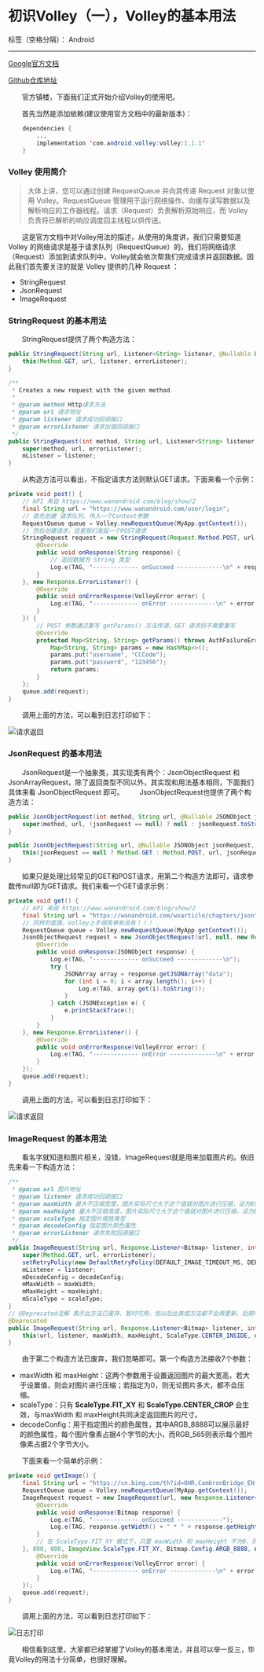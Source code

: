﻿# 初识Volley（一），Volley的基本用法

标签（空格分隔）： Android

---

[Google官方文档](https://developer.android.google.cn/training/volley)

[Github仓库地址](https://github.com/google/volley)

&emsp;&emsp;官方镇楼，下面我们正式开始介绍Volley的使用吧。

&emsp;&emsp;首先当然是添加依赖(建议使用官方文档中的最新版本)：
```Java
    dependencies {
        ...
        implementation 'com.android.volley:volley:1.1.1'
    }
```
### Volley 使用简介
>大体上讲，您可以通过创建 RequestQueue 并向其传递 Request 对象以使用 Volley。RequestQueue 管理用于运行网络操作、向缓存读写数据以及解析响应的工作器线程。请求（Request）负责解析原始响应，而 Volley 负责将已解析的响应调度回主线程以供传送。

&emsp;&emsp;这是官方文档中对Volley用法的描述，从使用的角度讲，我们只需要知道 Volley 的网络请求是基于请求队列（RequestQueue）的，我们将网络请求（Request）添加到请求队列中，Volley就会依次帮我们完成请求并返回数据。因此我们首先要关注的就是 Volley 提供的几种 Request ：

- StringRequest
- JsonRequest
- ImageRequest

### StringRequest 的基本用法
&emsp;&emsp;StringRequest提供了两个构造方法：
```Java
public StringRequest(String url, Listener<String> listener, @Nullable ErrorListener errorListener) {
    this(Method.GET, url, listener, errorListener);
}

/**
 * Creates a new request with the given method.
 *
 * @param method Http请求方法
 * @param url 请求地址
 * @param listener 请求成功回调接口
 * @param errorListener 请求出错回调接口
 */
public StringRequest(int method, String url, Listener<String> listener, @Nullable ErrorListener errorListener) {
    super(method, url, errorListener);
    mListener = listener;
}
```
&emsp;&emsp;从构造方法可以看出，不指定请求方法则默认GET请求。下面来看一个示例：
```Java
private void post() {
    // API 来自 https://www.wanandroid.com/blog/show/2
    final String url = "https://www.wanandroid.com/user/login";
    // 首先创建 请求队列，传入一个Context参数
    RequestQueue queue = Volley.newRequestQueue(MyApp.getContext());
    // 然后创建请求，这里我们发起一个POST请求
    StringRequest request = new StringRequest(Request.Method.POST, url, new Response.Listener<String>() {
        @Override
        public void onResponse(String response) {
            // 返回数据为 String 类型
            Log.e(TAG, "------------- onSucceed -------------\n" + response);
        }
    }, new Response.ErrorListener() {
        @Override
        public void onErrorResponse(VolleyError error) {
            Log.e(TAG, "------------- onError -------------\n" + error.getMessage());
        }
    }) {
        // POST 参数通过重写 getParams() 方法传递，GET 请求则不需要重写
        @Override
        protected Map<String, String> getParams() throws AuthFailureError {
            Map<String, String> params = new HashMap<>();
            params.put("username", "CCCode");
            params.put("password", "123456");
            return params;
        }
    };
    queue.add(request);
}
```
&emsp;&emsp;调用上面的方法，可以看到日志打印如下：

![请求返回](http://static.zybuluo.com/CCCode/y81o5mspd3ya59fyngl558y6/image_1elmuei5r1945ri49jri9g179mp.png)

### JsonRequest 的基本用法
&emsp;&emsp;JsonRequest是一个抽象类，其实现类有两个：JsonObjectRequest 和 JsonArrayRequest，除了返回类型不同以外，其实现和用法基本相同，下面我们具体来看 JsonObjectRequest 即可。
&emsp;&emsp;JsonObjectRequest也提供了两个构造方法：
```Java
public JsonObjectRequest(int method, String url, @Nullable JSONObject jsonRequest, Listener<JSONObject> listener, @Nullable ErrorListener errorListener) {
    super(method, url, (jsonRequest == null) ? null : jsonRequest.toString(),listener,errorListener);
}

public JsonObjectRequest(String url, @Nullable JSONObject jsonRequest, Listener<JSONObject> listener, @Nullable ErrorListener errorListener) {
    this(jsonRequest == null ? Method.GET : Method.POST, url, jsonRequest, listener, errorListener);
}
```
&emsp;&emsp;如果只是处理比较常见的GET和POST请求，用第二个构造方法即可，请求参数传null即为GET请求。我们来看一个GET请求示例：
```Java
private void get() {
    // API 来自 https://www.wanandroid.com/blog/show/2
    final String url = "https://wanandroid.com/wxarticle/chapters/json";
    // 同样的套路，Volley上手很简单有没有！！！
    RequestQueue queue = Volley.newRequestQueue(MyApp.getContext());
    JsonObjectRequest request = new JsonObjectRequest(url, null, new Response.Listener<JSONObject>() {
        @Override
        public void onResponse(JSONObject response) {
            Log.e(TAG, "------------- onSucceed -------------\n");
            try {
                JSONArray array = response.getJSONArray("data");
                for (int i = 0; i < array.length(); i++) {
                    Log.e(TAG, array.get(i).toString());
                }
            } catch (JSONException e) {
                e.printStackTrace();
            }
        }
    }, new Response.ErrorListener() {
        @Override
        public void onErrorResponse(VolleyError error) {
            Log.e(TAG, "------------- onError -------------\n" + error.getMessage());
        }
    });
    queue.add(request);
}
```
&emsp;&emsp;调用上面的方法，可以看到日志打印如下：

![请求返回](http://static.zybuluo.com/CCCode/hdfgb21jhkrmd8ylbz6nss2l/image_1eln0fb5g1rn91c5h14u7o4b1r6f1j.png)

### ImageRequest 的基本用法
&emsp;&emsp;看名字就知道和图片相关，没错，ImageRequest就是用来加载图片的。依旧先来看一下构造方法：
```Java
/**
 * @param url 图片地址
 * @param listener 请求成功回调接口
 * @param maxWidth 最大不压缩宽度，图片实际尺寸大于这个值就对图片进行压缩，设为0则不压缩
 * @param maxHeight 最大不压缩高度，图片实际尺寸大于这个值就对图片进行压缩，设为0则不压缩
 * @param scaleType 指定图片缩放类型
 * @param decodeConfig 指定图片颜色属性
 * @param errorListener 请求失败回调接口
 */
public ImageRequest(String url, Response.Listener<Bitmap> listener, int maxWidth, int maxHeight, ScaleType scaleType, Config decodeConfig, @Nullable Response.ErrorListener errorListener) {
    super(Method.GET, url, errorListener);
    setRetryPolicy(new DefaultRetryPolicy(DEFAULT_IMAGE_TIMEOUT_MS, DEFAULT_IMAGE_MAX_RETRIES, DEFAULT_IMAGE_BACKOFF_MULT));
    mListener = listener;
    mDecodeConfig = decodeConfig;
    mMaxWidth = maxWidth;
    mMaxHeight = maxHeight;
    mScaleType = scaleType;
}
// @Deprecated注解 表示此方法已废弃、暂时可用，但以后此类或方法都不会再更新、后期可能会删除，建议后来人不要调用此方法。
@Deprecated
public ImageRequest(String url, Response.Listener<Bitmap> listener, int maxWidth, int maxHeight, Config decodeConfig, @Nullable Response.ErrorListener errorListener) {
    this(url, listener, maxWidth, maxHeight, ScaleType.CENTER_INSIDE, decodeConfig, errorListener);
}
```
&emsp;&emsp;由于第二个构造方法已废弃，我们忽略即可。第一个构造方法接收7个参数：
  
- maxWidth 和 maxHeight：这两个参数用于设置返回图片的最大宽高，若大于设置值，则会对图片进行压缩；若指定为0，则无论图片多大，都不会压缩。
- scaleType：只有 **ScaleType.FIT_XY** 和 **ScaleType.CENTER_CROP** 会生效，与maxWidth 和 maxHeight共同决定返回图片的尺寸。
- decodeConfig：用于指定图片的颜色属性，其中ARGB_8888可以展示最好的颜色属性，每个图片像素占据4个字节的大小，而RGB_565则表示每个图片像素占据2个字节大小。

&emsp;&emsp;下面来看一个简单的示例：
```Java
private void getImage() {
    final String url = "https://cn.bing.com/th?id=OHR.CambronBridge_EN-CN3974503184_1920x1080.jpg";
    RequestQueue queue = Volley.newRequestQueue(MyApp.getContext());
    ImageRequest request = new ImageRequest(url, new Response.Listener<Bitmap>() {
        @Override
        public void onResponse(Bitmap response) {
            Log.e(TAG, "------------- onSucceed -------------");
            Log.e(TAG, response.getWidth() + " * " + response.getHeight());
        }
        // 在 ScaleType.FIT_XY 模式下，只要 maxWidth 和 maxHeight 不为0，则返回图片宽高与指定最大宽高一致
    }, 800, 800, ImageView.ScaleType.FIT_XY, Bitmap.Config.ARGB_8888, new Response.ErrorListener() {
        @Override
        public void onErrorResponse(VolleyError error) {
            Log.e(TAG, "------------- onError -------------\n" + error.getMessage());
        }
    });
    queue.add(request);
}
```

&emsp;&emsp;调用上面的方法，可以看到日志打印如下：

![日志打印](http://static.zybuluo.com/CCCode/19r8nbr61g0n507rnx6qvkwc/image_1elniinhgkk3151n5m3gkhhkh23.png)

&emsp;&emsp;相信看到这里，大家都已经掌握了Volley的基本用法，并且可以举一反三，毕竟Volley的用法十分简单，也很好理解。